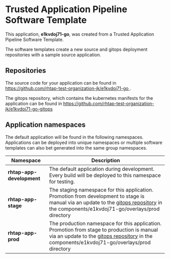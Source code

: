 # Trusted Application Pipeline Software Template

This application, **e1kvdoj71-go**, was created from a Trusted Application Pipeline Software Template.

The software templates create a new source and gitops deployment repositories with a sample source application. 

## Repositories

The source code for your application can be found in [https://github.com/rhtap-test-organization-jk/e1kvdoj71-go ](https://github.com/rhtap-test-organization-jk/e1kvdoj71-go ).
 
The gitops repository, which contains the kubernetes manifests for the application can be found in 
[https://github.com/rhtap-test-organization-jk/e1kvdoj71-go-gitops ](https://github.com/rhtap-test-organization-jk/e1kvdoj71-go-gitops ) 

## Application namespaces 

The default application will be found in the following namespaces. Applications can be deployed into unique namespaces or multiple software templates can also bet generated into the same group namespaces.  

|  Namespace   |  Description   |  
| -------- | -------- |   
| **rhtap-app-development** | The default application during development. Every build will be deployed to this namespace for testing. | 
| **rhtap-app-stage** | The staging namespace for this application. Promotion from development to stage is manual via an update to the [gitops repository](https://github.com/rhtap-test-organization-jk/e1kvdoj71-go-gitops ) in the components/e1kvdoj71-go/overlays/prod directory |  
| **rhtap-app-prod** | The production namespace for this application. Promotion from stage to production is manual via an update to the [gitops repository](https://github.com/rhtap-test-organization-jk/e1kvdoj71-go-gitops ) in the components/e1kvdoj71-go/overlays/prod directory | 